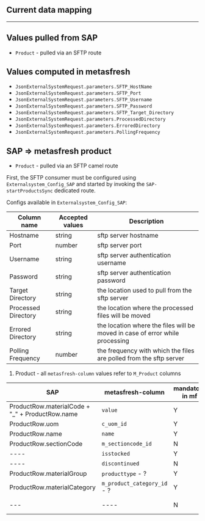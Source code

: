 ## Current data mapping

****

## Values pulled from SAP

* `Product` - pulled via an SFTP route

## Values computed in metasfresh

* `JsonExternalSystemRequest.parameters.SFTP_HostName`
* `JsonExternalSystemRequest.parameters.SFTP_Port`
* `JsonExternalSystemRequest.parameters.SFTP_Username`
* `JsonExternalSystemRequest.parameters.SFTP_Password`
* `JsonExternalSystemRequest.parameters.SFTP_Target_Directory`
* `JsonExternalSystemRequest.parameters.ProcessedDirectory`
* `JsonExternalSystemRequest.parameters.ErroredDirectory`
* `JsonExternalSystemRequest.parameters.PollingFrequency`

## **SAP => metasfresh product**

* `Product` - pulled via an SFTP camel route

First, the SFTP consumer must be configured using `Externalsystem_Config_SAP` and started by invoking the `SAP-startProductsSync` dedicated route.

Configs available in `Externalsystem_Config_SAP`:

| Column name         | Accepted values | Description                                                                  |
|---------------------|-----------------|------------------------------------------------------------------------------|
| Hostname            | string          | sftp server hostname                                                         |
| Port                | number          | sftp server port                                                             |
| Username            | string          | sftp server authentication username                                          |
| Password            | string          | sftp server authentication password                                          | 
| Target Directory    | string          | the location used to pull from the sftp server                               | 
| Processed Directory | string          | the location where the processed files will be moved                         | 
| Errored Directory   | string          | the location where the files will be moved in case of error while processing |
| Polling Frequency   | number          | the frequency with which the files are polled from the sftp server           |


1. Product - all `metasfresh-column` values refer to `M_Product` columns

SAP | metasfresh-column           | mandatory in mf | metasfresh-json                     | note                                      |
---- |-----------------------------|-----------------|-------------------------------------|-------------------------------------------|
ProductRow.materialCode + "_" + ProductRow.name | `value`                     | Y               | JsonRequestProduct.code             |                                           |
ProductRow.uom | `c_uom_id`                  | Y               | JsonRequestProduct.uomCode          |                                           |
ProductRow.name | `name`                      | Y               | JsonRequestProduct.name             |                                           |
ProductRow.sectionCode | `m_sectioncode_id`          | N               | JsonRequestProduct.sectionCode      |                                           |
---- | `isstocked`                 | Y               | JsonRequestProduct.stocked          |                                           |
---- | `discontinued`              | N               | JsonRequestProduct.discontinued     |                                           |
ProductRow.materialGroup | `producttype` - ?           | Y               | ?                                   | default value STANDARD                    |
ProductRow.materialCategory | `m_product_category_id` - ? | Y               | ?                                   | deault value JsonRequestProduct.Type.ITEM |
--- | ----                        | N               | JsonRequestProductUpsert.syncAdvise | default value CREATE_OR_MERGE             |

